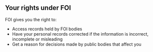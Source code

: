 ##  Your rights under FOI

FOI gives you the right to:

  * Access records held by FOI bodies 
  * Have your personal records corrected if the information is incorrect, incomplete or misleading 
  * Get a reason for decisions made by public bodies that affect you 

